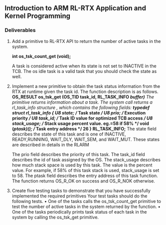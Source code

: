 ## Introduction to ARM RL-RTX Application and Kernel Programming

### Deliverables
1. Add a primitive to RL-RTX API to return the number of active tasks in the system.
    <p><strong>int os_tsk_count_get (void);</strong></p>
   A task is considered active when its state is not set to INACTIVE in the TCB. The
   os idle task is a valid task that you should check the state as well.
   
2. Implement a new primitive to obtain the task status information from the RTX at
   runtime given the task id. The function description is as follows.
    <strong>OS_RESULT os_tsk_get (OS_TID task_id, RL_TASK_INFO *buffer)</strong>
   The primitive returns information about a task. The system call returns a rl_task_info
   structure , which contains the following fields:
    <strong>typedef struct rl_task_info {
    U8 state; /* Task state */
    U8 prio; /* Execution priority */
    U8 task_id; /* Task ID value for optimized TCB access */
    U8 stack_usage; /* Stack usage percent value. eg.=58 if 58% */
    void (*ptask)(); /* Task entry address */
    26
    } RL_TASK_INFO;</strong>
   The state field describes the state of this task and is one of INACTIVE, READY,RUNNING,
   WAIT_DLY, WAIT_SEM, and WAIT_MUT. These states are described in details in the RLARM

   The prio field describes the priority of this task.
   The task_id field describes the id of task assigned by the OS.
   The stack_usage describes how much stack space is used by this task. The value is
   the percent value. For example, if 58% of this task stack is used, stack_usage is set
   to 58.
   The ptask field describes the entry address of this task function.
   The function returns OS_R_OK on success and OS_R_NOK otherwise.

3. Create five testing tasks to demonstrate that you have successfully implemented the
   required primitives Your test tasks should do the following tests.
   • One of the tasks calls the os_tsk_count_get primitive to test the number of
     active tasks in the system returned by the function.
   • One of the tasks periodically prints task status of each task in the system by
     calling the os_tsk_get primitive.
